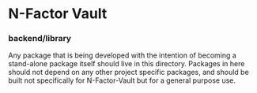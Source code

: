 # N-Factor Vault

### backend/library

Any package that is being developed with the intention of becoming a stand-alone package itself should live in this directory. Packages in here should not depend on any other project specific packages, and should be built not specifically for N-Factor-Vault but for a general purpose use.